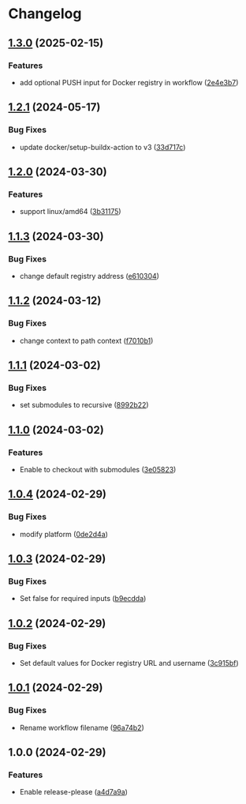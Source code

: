 # Changelog

## [1.3.0](https://github.com/chanyou0311/docker-build-and-push-workflow/compare/v1.2.1...v1.3.0) (2025-02-15)


### Features

* add optional PUSH input for Docker registry in workflow ([2e4e3b7](https://github.com/chanyou0311/docker-build-and-push-workflow/commit/2e4e3b774bfbb37b51eb32db034314a410a51877))

## [1.2.1](https://github.com/chanyou0311/docker-build-and-push-workflow/compare/v1.2.0...v1.2.1) (2024-05-17)


### Bug Fixes

* update docker/setup-buildx-action to v3 ([33d717c](https://github.com/chanyou0311/docker-build-and-push-workflow/commit/33d717cc7a06d374f57c4da768eb1a58505dea9c))

## [1.2.0](https://github.com/chanyou0311/docker-build-and-push-workflow/compare/v1.1.3...v1.2.0) (2024-03-30)


### Features

* support linux/amd64 ([3b31175](https://github.com/chanyou0311/docker-build-and-push-workflow/commit/3b31175a8ffdb8fdaa39d8a7e26ab6b7e4d2849b))

## [1.1.3](https://github.com/chanyou0311/docker-build-and-push-workflow/compare/v1.1.2...v1.1.3) (2024-03-30)


### Bug Fixes

* change default registry address ([e610304](https://github.com/chanyou0311/docker-build-and-push-workflow/commit/e610304ed83559647699bb5220c7c841e4e0fcda))

## [1.1.2](https://github.com/chanyou0311/docker-build-and-push-workflow/compare/v1.1.1...v1.1.2) (2024-03-12)


### Bug Fixes

* change context to path context ([f7010b1](https://github.com/chanyou0311/docker-build-and-push-workflow/commit/f7010b1241e5cbb96dfaf399ddfef840ec364a87))

## [1.1.1](https://github.com/chanyou0311/docker-build-and-push-workflow/compare/v1.1.0...v1.1.1) (2024-03-02)


### Bug Fixes

* set submodules to recursive ([8992b22](https://github.com/chanyou0311/docker-build-and-push-workflow/commit/8992b22a947954478a832783bf76987057dc78cf))

## [1.1.0](https://github.com/chanyou0311/docker-build-and-push-workflow/compare/v1.0.4...v1.1.0) (2024-03-02)


### Features

* Enable to checkout with submodules ([3e05823](https://github.com/chanyou0311/docker-build-and-push-workflow/commit/3e058235c0e298809f1ff51b47f49e42bc908b7d))

## [1.0.4](https://github.com/chanyou0311/docker-build-and-push-workflow/compare/v1.0.3...v1.0.4) (2024-02-29)


### Bug Fixes

* modify platform ([0de2d4a](https://github.com/chanyou0311/docker-build-and-push-workflow/commit/0de2d4adb8a57d546e5b8ed3e361c18c23f926b9))

## [1.0.3](https://github.com/chanyou0311/docker-build-and-push-workflow/compare/v1.0.2...v1.0.3) (2024-02-29)


### Bug Fixes

* Set false for required inputs ([b9ecdda](https://github.com/chanyou0311/docker-build-and-push-workflow/commit/b9ecddae26da8d76405f90837e2b8aba98618415))

## [1.0.2](https://github.com/chanyou0311/docker-build-and-push-workflow/compare/v1.0.1...v1.0.2) (2024-02-29)


### Bug Fixes

* Set default values for Docker registry URL and username ([3c915bf](https://github.com/chanyou0311/docker-build-and-push-workflow/commit/3c915bf277a632685920686512741de5e9685013))

## [1.0.1](https://github.com/chanyou0311/docker-build-and-push-workflow/compare/v1.0.0...v1.0.1) (2024-02-29)


### Bug Fixes

* Rename workflow filename ([96a74b2](https://github.com/chanyou0311/docker-build-and-push-workflow/commit/96a74b29dbd5f17da66710bf4aa7c2137a70f43e))

## 1.0.0 (2024-02-29)


### Features

* Enable release-please ([a4d7a9a](https://github.com/chanyou0311/docker-build-and-push-workflow/commit/a4d7a9a350bd107733a5eef15804242ad22fdf6f))

